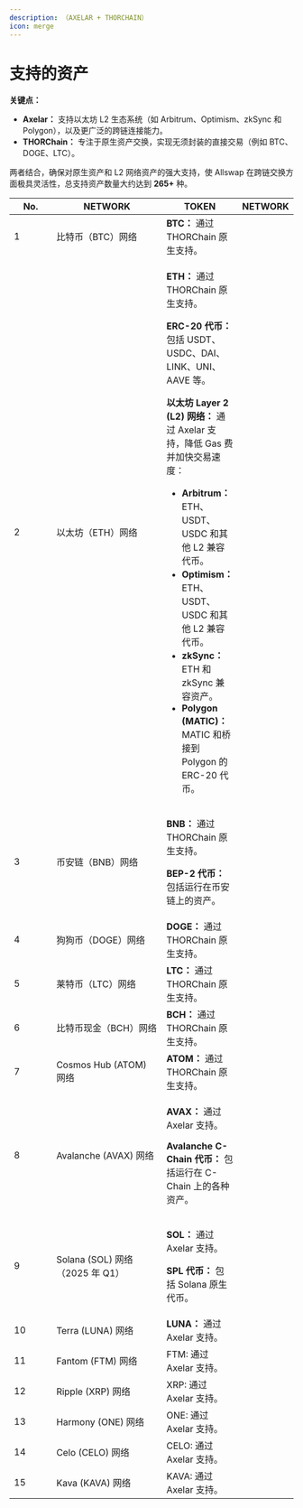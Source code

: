 ```yaml
---
description: （AXELAR + THORCHAIN）
icon: merge
---
```


# 支持的资产

**关键点：**

* **Axelar：** 支持以太坊 L2 生态系统（如 Arbitrum、Optimism、zkSync 和 Polygon），以及更广泛的跨链连接能力。
* **THORChain：** 专注于原生资产交换，实现无须封装的直接交易（例如 BTC、DOGE、LTC）。

两者结合，确保对原生资产和 L2 网络资产的强大支持，使 Allswap 在跨链交换方面极具灵活性，总支持资产数量大约达到 **265+** 种。

<table><thead><tr><th width="74">No.</th><th width="223">NETWORK</th><th>TOKEN</th><th data-hidden>NETWORK</th></tr></thead><tbody><tr><td>1</td><td>比特币（BTC）网络</td><td><strong>BTC：</strong> 通过 THORChain 原生支持。</td><td></td></tr><tr><td>2</td><td>以太坊（ETH）网络</td><td><p><strong>ETH：</strong> 通过 THORChain 原生支持。</p><p><strong>ERC-20 代币：</strong> 包括 USDT、USDC、DAI、LINK、UNI、AAVE 等。<br></p><p><strong>以太坊 Layer 2 (L2) 网络：</strong> 通过 Axelar 支持，降低 Gas 费并加快交易速度：</p><ul><li><strong>Arbitrum：</strong> ETH、USDT、USDC 和其他 L2 兼容代币。</li><li><strong>Optimism：</strong> ETH、USDT、USDC 和其他 L2 兼容代币。</li><li><strong>zkSync：</strong> ETH 和 zkSync 兼容资产。</li><li><strong>Polygon (MATIC)：</strong> MATIC 和桥接到 Polygon 的 ERC-20 代币。</li></ul></td><td></td></tr><tr><td>3</td><td>币安链（BNB）网络</td><td><p><strong>BNB：</strong> 通过 THORChain 原生支持。</p><p><strong>BEP-2 代币：</strong> 包括运行在币安链上的资产。</p></td><td></td></tr><tr><td>4</td><td>狗狗币（DOGE）网络</td><td><strong>DOGE：</strong> 通过 THORChain 原生支持。</td><td></td></tr><tr><td>5</td><td>莱特币（LTC）网络</td><td><strong>LTC：</strong> 通过 THORChain 原生支持。</td><td></td></tr><tr><td>6</td><td>比特币现金（BCH）网络</td><td><strong>BCH：</strong> 通过 THORChain 原生支持。</td><td></td></tr><tr><td>7</td><td>Cosmos Hub (ATOM) 网络</td><td><strong>ATOM：</strong> 通过 THORChain 原生支持。</td><td></td></tr><tr><td>8</td><td>Avalanche (AVAX) 网络</td><td><p><strong>AVAX：</strong> 通过 Axelar 支持。</p><p><strong>Avalanche C-Chain 代币：</strong> 包括运行在 C-Chain 上的各种资产。</p></td><td></td></tr><tr><td>9</td><td>Solana (SOL) 网络（2025 年 Q1）</td><td><p><strong>SOL：</strong> 通过 Axelar 支持。</p><p><strong>SPL 代币：</strong> 包括 Solana 原生代币。</p></td><td></td></tr><tr><td>10</td><td>Terra (LUNA) 网络</td><td><strong>LUNA：</strong> 通过 Axelar 支持。</td><td></td></tr><tr><td>11</td><td>Fantom (FTM) 网络</td><td>FTM: 通过 Axelar 支持。</td><td></td></tr><tr><td>12</td><td>Ripple (XRP) 网络</td><td>XRP: 通过 Axelar 支持。</td><td></td></tr><tr><td>13</td><td>Harmony (ONE) 网络</td><td>ONE: 通过 Axelar 支持。</td><td></td></tr><tr><td>14</td><td>Celo (CELO) 网络</td><td>CELO: 通过 Axelar 支持。</td><td></td></tr><tr><td>15</td><td>Kava (KAVA) 网络</td><td>KAVA: 通过 Axelar 支持。</td><td></td></tr></tbody></table>
